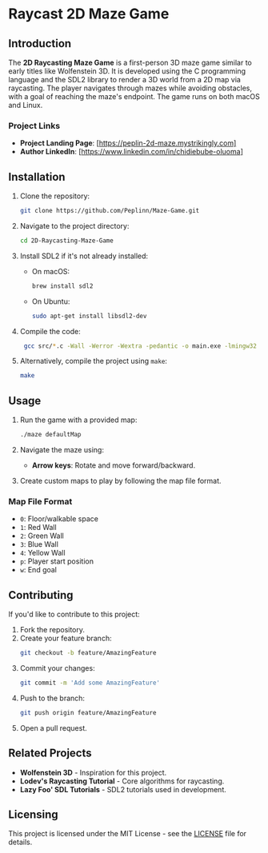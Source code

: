 # **Raycast 2D Maze Game**

## **Introduction**
The **2D Raycasting Maze Game** is a first-person 3D maze game similar to early titles like Wolfenstein 3D. It is developed using the C programming language and the SDL2 library to render a 3D world from a 2D map via raycasting. The player navigates through mazes while avoiding obstacles, with a goal of reaching the maze's endpoint. The game runs on both macOS and Linux.

### **Project Links**
- **Project Landing Page**: [https://peplin-2d-maze.mystrikingly.com]
- **Author LinkedIn**: [https://www.linkedin.com/in/chidiebube-oluoma]

## **Installation**
1. Clone the repository:
   ```bash
   git clone https://github.com/Peplinn/Maze-Game.git
   ```
2. Navigate to the project directory:
   ```bash
   cd 2D-Raycasting-Maze-Game
   ```
3. Install SDL2 if it's not already installed:
   - On macOS:
     ```bash
     brew install sdl2
     ```
   - On Ubuntu:
     ```bash
     sudo apt-get install libsdl2-dev
     ```

4. Compile the code:
   ```bash
   	gcc src/*.c -Wall -Werror -Wextra -pedantic -o main.exe -lmingw32 -lSDL2main -lSDL2
   ```

5. Alternatively, compile the project using `make`:
   ```bash
   make
   ```

## **Usage**
1. Run the game with a provided map:
   ```bash
   ./maze defaultMap
   ```

2. Navigate the maze using:
   - **Arrow keys**: Rotate and move forward/backward.
   
3. Create custom maps to play by following the map file format.

### **Map File Format**
- `0`: Floor/walkable space
- `1`: Red Wall
- `2`: Green Wall
- `3`: Blue Wall
- `4`: Yellow Wall
- `p`: Player start position
- `w`: End goal

## **Contributing**
If you'd like to contribute to this project:
1. Fork the repository.
2. Create your feature branch:
   ```bash
   git checkout -b feature/AmazingFeature
   ```
3. Commit your changes:
   ```bash
   git commit -m 'Add some AmazingFeature'
   ```
4. Push to the branch:
   ```bash
   git push origin feature/AmazingFeature
   ```
5. Open a pull request.

## **Related Projects**
- **Wolfenstein 3D** - Inspiration for this project.
- **Lodev's Raycasting Tutorial** - Core algorithms for raycasting.
- **Lazy Foo' SDL Tutorials** - SDL2 tutorials used in development.

## **Licensing**
This project is licensed under the MIT License - see the [LICENSE](LICENSE) file for details.
